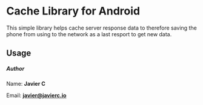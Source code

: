 # Cache Library for Android

This simple library helps cache server response data to therefore saving the phone from using to the network as a last resport to get new data.

## Usage



##### Author
Name: **Javier C**

Email: **javier@javierc.io**
